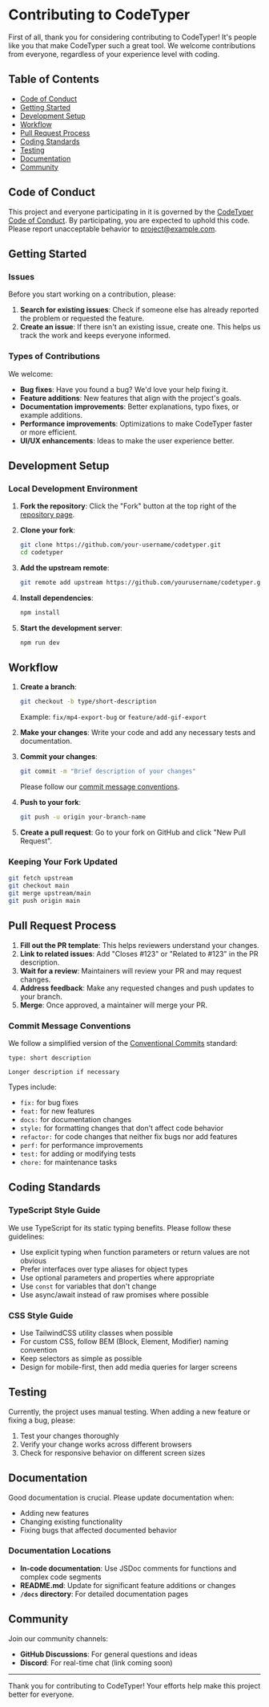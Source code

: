 # Contributing to CodeTyper

First of all, thank you for considering contributing to CodeTyper! It's people like you that make CodeTyper such a great tool. We welcome contributions from everyone, regardless of your experience level with coding.

## Table of Contents

- [Code of Conduct](#code-of-conduct)
- [Getting Started](#getting-started)
- [Development Setup](#development-setup)
- [Workflow](#workflow)
- [Pull Request Process](#pull-request-process)
- [Coding Standards](#coding-standards)
- [Testing](#testing)
- [Documentation](#documentation)
- [Community](#community)

## Code of Conduct

This project and everyone participating in it is governed by the [CodeTyper Code of Conduct](CODE_OF_CONDUCT.md). By participating, you are expected to uphold this code. Please report unacceptable behavior to [project@example.com](mailto:project@example.com).

## Getting Started

### Issues

Before you start working on a contribution, please:

1. **Search for existing issues**: Check if someone else has already reported the problem or requested the feature.
2. **Create an issue**: If there isn't an existing issue, create one. This helps us track the work and keeps everyone informed.

### Types of Contributions

We welcome:

- **Bug fixes**: Have you found a bug? We'd love your help fixing it.
- **Feature additions**: New features that align with the project's goals.
- **Documentation improvements**: Better explanations, typo fixes, or example additions.
- **Performance improvements**: Optimizations to make CodeTyper faster or more efficient.
- **UI/UX enhancements**: Ideas to make the user experience better.

## Development Setup

### Local Development Environment

1. **Fork the repository**:
   Click the "Fork" button at the top right of the [repository page](https://github.com/yourusername/codetyper).

2. **Clone your fork**:
   ```bash
   git clone https://github.com/your-username/codetyper.git
   cd codetyper
   ```

3. **Add the upstream remote**:
   ```bash
   git remote add upstream https://github.com/yourusername/codetyper.git
   ```

4. **Install dependencies**:
   ```bash
   npm install
   ```

5. **Start the development server**:
   ```bash
   npm run dev
   ```

## Workflow

1. **Create a branch**:
   ```bash
   git checkout -b type/short-description
   ```
   Example: `fix/mp4-export-bug` or `feature/add-gif-export`

2. **Make your changes**:
   Write your code and add any necessary tests and documentation.

3. **Commit your changes**:
   ```bash
   git commit -m "Brief description of your changes"
   ```
   Please follow our [commit message conventions](#commit-message-conventions).

4. **Push to your fork**:
   ```bash
   git push -u origin your-branch-name
   ```

5. **Create a pull request**:
   Go to your fork on GitHub and click "New Pull Request".

### Keeping Your Fork Updated

```bash
git fetch upstream
git checkout main
git merge upstream/main
git push origin main
```

## Pull Request Process

1. **Fill out the PR template**: This helps reviewers understand your changes.
2. **Link to related issues**: Add "Closes #123" or "Related to #123" in the PR description.
3. **Wait for a review**: Maintainers will review your PR and may request changes.
4. **Address feedback**: Make any requested changes and push updates to your branch.
5. **Merge**: Once approved, a maintainer will merge your PR.

### Commit Message Conventions

We follow a simplified version of the [Conventional Commits](https://www.conventionalcommits.org/) standard:

```
type: short description

Longer description if necessary
```

Types include:
- `fix:` for bug fixes
- `feat:` for new features
- `docs:` for documentation changes
- `style:` for formatting changes that don't affect code behavior
- `refactor:` for code changes that neither fix bugs nor add features
- `perf:` for performance improvements
- `test:` for adding or modifying tests
- `chore:` for maintenance tasks

## Coding Standards

### TypeScript Style Guide

We use TypeScript for its static typing benefits. Please follow these guidelines:

- Use explicit typing when function parameters or return values are not obvious
- Prefer interfaces over type aliases for object types
- Use optional parameters and properties where appropriate
- Use `const` for variables that don't change
- Use async/await instead of raw promises where possible

### CSS Style Guide

- Use TailwindCSS utility classes when possible
- For custom CSS, follow BEM (Block, Element, Modifier) naming convention
- Keep selectors as simple as possible
- Design for mobile-first, then add media queries for larger screens

## Testing

Currently, the project uses manual testing. When adding a new feature or fixing a bug, please:

1. Test your changes thoroughly
2. Verify your change works across different browsers
3. Check for responsive behavior on different screen sizes

## Documentation

Good documentation is crucial. Please update documentation when:

- Adding new features
- Changing existing functionality
- Fixing bugs that affected documented behavior

### Documentation Locations

- **In-code documentation**: Use JSDoc comments for functions and complex code segments
- **README.md**: Update for significant feature additions or changes
- **`/docs` directory**: For detailed documentation pages

## Community

Join our community channels:

- **GitHub Discussions**: For general questions and ideas
- **Discord**: For real-time chat (link coming soon)

---

Thank you for contributing to CodeTyper! Your efforts help make this project better for everyone. 